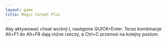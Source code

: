 ```yaml
---
layout: game
title: Magic Carpet Plus
---
```


Aby aktywować cheat wciśnij I, następnie QUICK+Enter. Teraz 
kombinacje
Alt+F1 do Alt+F8 dają różne rzeczy, a Ctrl+C przenosi na kolejny 
poziom.
